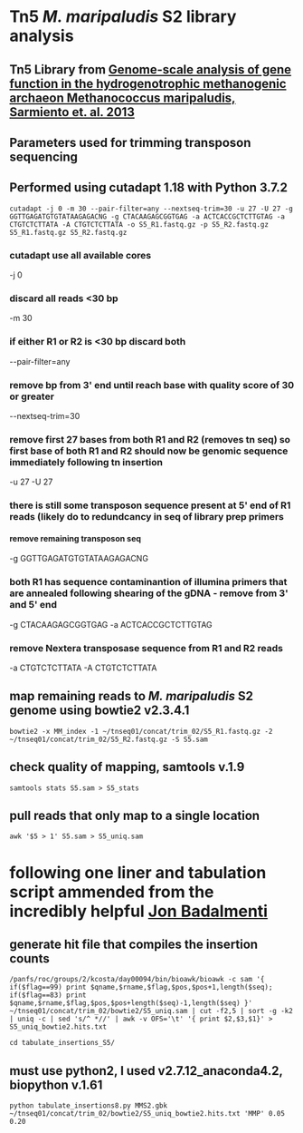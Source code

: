 # Tn5 _M. maripaludis_ S2 library analysis 
## Tn5 Library from [Genome-scale analysis of gene function in the hydrogenotrophic methanogenic archaeon Methanococcus maripaludis, Sarmiento et. al. 2013](https://www.pnas.org/doi/10.1073/pnas.1220225110) 

## Parameters used for trimming transposon sequencing  
## Performed using cutadapt 1.18 with Python 3.7.2
```
cutadapt -j 0 -m 30 --pair-filter=any --nextseq-trim=30 -u 27 -U 27 -g GGTTGAGATGTGTATAAGAGACNG -g CTACAAGAGCGGTGAG -a ACTCACCGCTCTTGTAG -a CTGTCTCTTATA -A CTGTCTCTTATA -o S5_R1.fastq.gz -p S5_R2.fastq.gz S5_R1.fastq.gz S5_R2.fastq.gz
```
### cutadapt use all available cores
-j 0 
### discard all reads <30 bp 
-m 30 
### if either R1 or R2 is <30 bp discard both
--pair-filter=any
### remove bp from 3' end until reach base with quality score of 30 or greater
--nextseq-trim=30
### remove first 27 bases from both R1 and R2 (removes tn seq) so first base of both R1 and R2 should now be genomic sequence immediately following tn insertion
-u 27 -U 27
### there is still some transposon sequence present at 5' end of R1 reads (likely do to redundcancy in seq of library prep primers
#### remove remaining transposon seq
-g GGTTGAGATGTGTATAAGAGACNG
### both R1 has sequence contaminantion of illumina primers that are annealed following shearing of the gDNA - remove from 3' and 5' end
-g CTACAAGAGCGGTGAG -a ACTCACCGCTCTTGTAG
### remove Nextera transposase sequence from R1 and R2 reads
-a CTGTCTCTTATA -A CTGTCTCTTATA


## map remaining reads to _M. maripaludis_ S2 genome using bowtie2 v2.3.4.1
```
bowtie2 -x MM_index -1 ~/tnseq01/concat/trim_02/S5_R1.fastq.gz -2 ~/tnseq01/concat/trim_02/S5_R2.fastq.gz -S S5.sam
```
## check quality of mapping, samtools v.1.9
```
samtools stats S5.sam > S5_stats
```
## pull reads that only map to a single location 
```
awk '$5 > 1' S5.sam > S5_uniq.sam
```
# following one liner and tabulation script ammended from the incredibly helpful [Jon Badalmenti](https://github.com/jbadomics/tnseq)
## generate hit file that compiles the insertion counts 
```
/panfs/roc/groups/2/kcosta/day00094/bin/bioawk/bioawk -c sam '{ if($flag==99) print $qname,$rname,$flag,$pos,$pos+1,length($seq); if($flag==83) print $qname,$rname,$flag,$pos,$pos+length($seq)-1,length($seq) }' ~/tnseq01/concat/trim_02/bowtie2/S5_uniq.sam | cut -f2,5 | sort -g -k2 | uniq -c | sed 's/^ *//' | awk -v OFS='\t' '{ print $2,$3,$1}' > S5_uniq_bowtie2.hits.txt
```
```
cd tabulate_insertions_S5/
```
## must use python2, I used v2.7.12_anaconda4.2, biopython v.1.61
```
python tabulate_insertions8.py MMS2.gbk ~/tnseq01/concat/trim_02/bowtie2/S5_uniq_bowtie2.hits.txt 'MMP' 0.05 0.20
```

